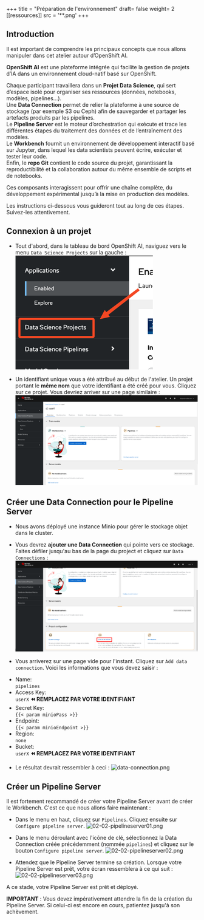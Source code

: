 +++
title = "Préparation de l'environnement"
draft= false
weight= 2
[[ressources]]
  src = '**.png'
+++

## Introduction

Il est important de comprendre les principaux concepts que nous allons manipuler dans cet atelier autour d’OpenShift AI.

**OpenShift AI** est une plateforme intégrée qui facilite la gestion de projets d’IA dans un environnement cloud-natif basé sur OpenShift.

Chaque participant travaillera dans un **Projet Data Science**, qui sert d’espace isolé pour organiser ses ressources (données, notebooks, modèles, pipelines…).  
Une **Data Connection** permet de relier la plateforme à une source de stockage (par exemple S3 ou Ceph) afin de sauvegarder et partager les artefacts produits par les pipelines.  
Le **Pipeline Server** est le moteur d’orchestration qui exécute et trace les différentes étapes du traitement des données et de l’entraînement des modèles.  
Le **Workbench** fournit un environnement de développement interactif basé sur Jupyter, dans lequel les data scientists peuvent écrire, exécuter et tester leur code.  
Enfin, le **repo Git** contient le code source du projet, garantissant la reproductibilité et la collaboration autour du même ensemble de scripts et de notebooks.

Ces composants interagissent pour offrir une chaîne complète, du développement expérimental jusqu’à la mise en production des modèles.

Les instructions ci-dessous vous guideront tout au long de ces étapes. Suivez-les attentivement.

## Connexion à un projet

* Tout d'abord, dans le tableau de bord OpenShift AI, naviguez vers le menu `Data Science Projects` sur la gauche :
![02-02-ds-proj-nav](02-02-ds-proj-nav.png)

* Un identifiant unique vous a été attribué au début de l'atelier. Un projet portant le **même nom** que votre identifiant a été créé pour vous. Cliquez sur ce projet. Vous devriez arriver sur une page similaire :
![project-empty-state](project-empty-state.png)

## Créer une Data Connection pour le Pipeline Server

* Nous avons déployé une instance Minio pour gérer le stockage objet dans le cluster.
* Vous devrez **ajouter une Data Connection** qui pointe vers ce stockage. Faites défiler jusqu'au bas de la page du project et cliquez sur `Data Connections` :
![02-02-add-dc.png](02-02-add-dc.png)

* Vous arriverez sur une page vide pour l'instant. Cliquez sur `Add data connection`. Voici les informations que vous devez saisir :
- Name:  
```pipelines```
- Access Key:  
```userX```  **⏪ REMPLACEZ PAR VOTRE IDENTIFIANT**
- Secret Key:  
```{{< param minioPass >}}```
- Endpoint:  
```{{< param minioEndpoint >}}```
- Region:  
```none```
- Bucket:  
```userX```  **⏪ REMPLACEZ PAR VOTRE IDENTIFIANT**

* Le résultat devrait ressembler à ceci :
![data-connection.png](data-connection.png)

## Créer un Pipeline Server

Il est fortement recommandé de créer votre Pipeline Server avant de créer le Workbench. C'est ce que nous allons faire maintenant :

* Dans le menu en haut, cliquez sur `Pipelines`. Cliquez ensuite sur `Configure pipeline server`.
![02-02-pipelineserver01.png](02-02-pipelineserver01.png)

* Dans le menu déroulant avec l'icône de clé, sélectionnez la Data Connection créée précédemment (nommée `pipelines`) et cliquez sur le bouton `Configure pipeline server`.
![02-02-pipelineserver02.png](02-02-pipelineserver02.png)

* Attendez que le Pipeline Server termine sa création. Lorsque votre Pipeline Server est prêt, votre écran ressemblera à ce qui suit :
![02-02-pipelineserver03.png](02-02-pipelineserver03.png)

A ce stade, votre Pipeline Server est prêt et déployé.

**IMPORTANT** : Vous devez impérativement attendre la fin de la création du Pipeline Server. Si celui-ci est encore en cours, patientez jusqu'à son achèvement.

